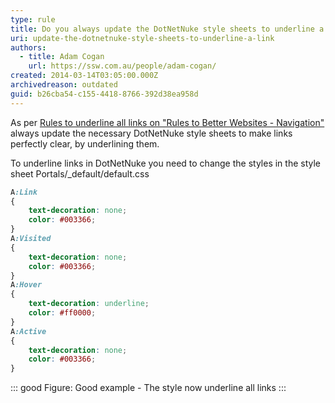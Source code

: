 ```yaml
---
type: rule
title: Do you always update the DotNetNuke style sheets to underline a link?
uri: update-the-dotnetnuke-style-sheets-to-underline-a-link
authors:
  - title: Adam Cogan
    url: https://ssw.com.au/people/adam-cogan/
created: 2014-03-14T03:05:00.000Z
archivedreason: outdated
guid: b26cba54-c155-4418-8766-392d38ea958d
---
```

As per [Rules to underline all links on "Rules to Better Websites - Navigation"](https://www.ssw.com.au/rules/underlined-links/) always update the necessary DotNetNuke style sheets to make links perfectly clear, by underlining them.  

<!--endintro-->

To underline links in DotNetNuke you need to change the styles in the style sheet Portals/\_default/default.css 
```css
A:Link
{
    text-decoration: none;
    color: #003366;
}
A:Visited
{
    text-decoration: none;
    color: #003366;                   
}
A:Hover
{
    text-decoration: underline;
    color: #ff0000;
}
A:Active
{
    text-decoration: none;
    color: #003366;
}
```
::: good
Figure: Good example - The style now underline all links
:::
